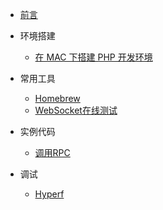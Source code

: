 * [前言](README.md)

* 环境搭建
    * [在 MAC 下搭建 PHP 开发环境](development/mac.md)

* 常用工具
    * [Homebrew](tools/brew.md)
    * [WebSocket在线测试](//wstool.qq52o.cn)

* 实例代码
    * [调用RPC](code/hyperf-jsonrpc-http.md)

* 调试
    * [Hyperf](debug/hyperf.md)